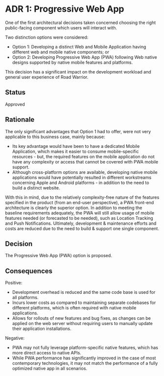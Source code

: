 
# ADR 1: Progressive Web App
One of the first architectural decisions taken concerned choosing the right public-facing component which users will interact with. 

Two distinction options were considered:
* Option 1: Developing a distinct Web and Mobile Application having different web and mobile native components; or
* Option 2: Developing Progressive Web App (PWA) following Web native designs supported by native mobile features and platforms.

This decision has a significant impact on the development workload and general user experience of Road Warrior.

## Status

Approved

## Rationale
The only significant advantages that Option 1 had to offer, were not very applicable to this business case, mainly because:
* Its key advantage would have been to have a dedicated Mobile Application, which makes it easier to consume mobile-specific resources - but, the required features on the mobile application do not have any complexity or access that cannot be covered with PWA mobile support.
* Although cross-platform options are available, developing native mobile applications would have potentially resulted in different workstreams concerning Apple and Android platforms - in addition to the need to build a distinct website.

With this in mind, due to the relatively complexity-free nature of the features specified in the product (from an end-user perspective), a PWA front-end architecture is clearly the superior option. In addition to meeting the baseline requirements adequately, the PWA will still allow usage of mobile features needed (or forecasted to be needed), such as Location Tracking and Push Notifications. Ultimately, development & maintenance efforts and costs are reduced due to the need to build & support one single component.

## Decision
The Progressive Web App (PWA) option is proposed.

## Consequences
Positive:
* Development overhead is reduced and the same code base is used for all platforms.
* Incurs lower costs as compared to maintaining separate codebases for different platforms, which is often required with native mobile applications.
* Allows for rollouts of new features and bug fixes, as changes can be applied on the web server without requiring users to manually update their application installations.

Negative:
* PWA may not fully leverage platform-specific native features, which has more direct access to native APIs.
* While PWA performance has significantly improved in the case of most contemporary technologies, it may not match the performance of a fully optimized native app in all scenarios.
